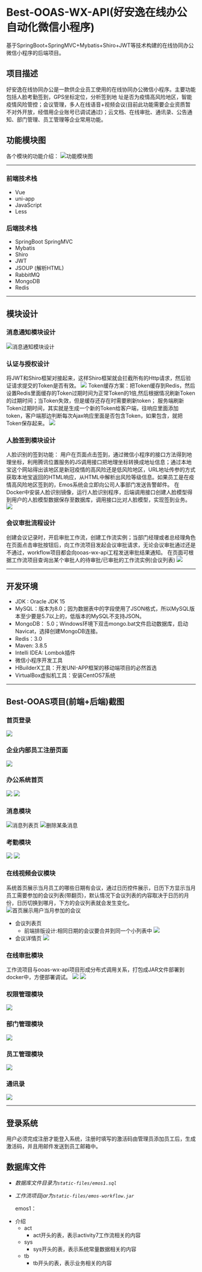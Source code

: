 # Best-OOAS-WX-API(好安逸在线办公自动化微信小程序)
基于SpringBoot+SpringMVC+Mybatis+Shiro+JWT等技术构建的在线协同办公微信小程序的后端项目。
## 项目描述
好安逸在线协同办公是一款供企业员工使用的在线协同办公微信小程序。主要功能包括人脸考勤签到，GPS坐标定位，分析签到地
址是否为疫情高⻛险地区，智能疫情⻛险管控；会议管理，多人在线语音+视频会议(目前此功能需要企业资质暂不对外开放，经借用企业账号已调试通过)；云文档、在线审批、通讯录、公告通知、部门管理、员工管理等企业常用功能。

## 功能模块图
各个模块的功能介绍：
![功能模块图](http://rdxq3ue7m.hn-bkt.clouddn.com/readme/FunctionalModuleDiagram.png)

---
### 前端技术栈
- Vue
- uni-app
- JavaScript
- Less

### 后端技术栈
- SpringBoot SpringMVC
- Mybatis
- Shiro
- JWT 
- JSOUP (解析HTML)
- RabbitMQ
- MongoDB
- Redis

---

## 模块设计
### 消息通知模块设计
![消息通知模块设计](http://rdxq3ue7m.hn-bkt.clouddn.com/readme/xiaoxiDesign.png)

### 认证与授权设计
将JWT和Shiro框架对接起来，这样Shiro框架就会拦截所有的Http请求，然后验证请求提交的Token是否有效。
![](http://rdxq3ue7m.hn-bkt.clouddn.com/readme/JWT.png)
Token缓存方案：把Token缓存到Redis，然后设置Redis里面缓存的Token过期时间为正常Token的1倍,然后根据情况刷新Token的过期时间；当Token失效，但是缓存还存在时需要刷新token；
服务端刷新Token过期时间，其实就是生成一个新的Token给客户端，往响应里面添加token，客户端那边判断每次Ajax响应里面是否包含Token，如果包含，就把Token保存起来。
![](http://rdxq3ue7m.hn-bkt.clouddn.com/readme/tokenReflesh.png)

### 人脸签到模块设计
人脸识别的签到功能：
用户在页面点击签到，通过微信小程序的接口方法得到地理坐标，利用腾讯位置服务的JS调用接口把地理坐标转换成地址信息；通过本地宝这个网站得出该地区是新冠疫情的高风险还是低风险地区，URL地址传参的方式获取本地宝返回的HTML响应，从HTML中解析出风险等级信息。如果员工是在疫情高风险地区签到的，Emos系统会立即向公司人事部门发送告警邮件。
在Docker中安装人脸识别镜像，运行人脸识别程序，后端调用接口创建人脸模型得到用户的人脸模型数据保存至数据库，调用接口比对人脸模型，实现签到业务。
![](http://rdxq3ue7m.hn-bkt.clouddn.com/readme/facecheckin.png)

### 会议审批流程设计
创建会议记录时，开启审批工作流，创建工作流实例；当部门经理或者总经理角色在页面点击审批按钮后，向工作流项目发起会议审批请求，无论会议审批通过还是不通过，workflow项目都会向ooas-wx-api工程发送审批结果通知。
在页面可根据工作流项目查询出某个审批人的待审批/已审批的工作流实例(会议列表)
![](http://rdxq3ue7m.hn-bkt.clouddn.com/readme/meetingaproval.png)

---
## 开发环境
* JDK : Oracle JDK 15
* MySQL：版本为8.0；因为数据表中的字段使用了JSON格式，所以MySQL版本至少要是5.7以上的，低版本的MySQL不支持JSON。
* MongoDB： 5.0；Windows环境下双击mongo.bat文件启动数据库，启动Navicat，选择创建MongoDB连接。
* Redis：3.0
* Maven: 3.8.5
* Intelli IDEA: Lombok插件
* 微信小程序开发工具
* HBuilderX工具：开发UNI-APP框架的移动端项目的必然首选
* VirtualBox虚拟机工具：安装CentOS7系统

---
## Best-OOAS项目(前端+后端)截图
### 首页登录
![](http://rdxq3ue7m.hn-bkt.clouddn.com/readme/run/login.png)

### 企业内部员工注册页面
![](http://rdxq3ue7m.hn-bkt.clouddn.com/readme/run/register.png)

### 办公系统首页
![](http://rdxq3ue7m.hn-bkt.clouddn.com/readme/run/index.png)
![](http://rdxq3ue7m.hn-bkt.clouddn.com/readme/run/my.png)
### 消息模块
![消息列表页](http://rdxq3ue7m.hn-bkt.clouddn.com/readme/run/messageList.png)
![删除某条消息](http://rdxq3ue7m.hn-bkt.clouddn.com/readme/run/deleteMessage.png)

### 考勤模块
![](http://rdxq3ue7m.hn-bkt.clouddn.com/readme/run/takephotocheckin.png)
![](http://rdxq3ue7m.hn-bkt.clouddn.com/readme/run/kaoqing.png)

### 在线视频会议模块
系统首页展示当月员工的哪些日期有会议，通过日历控件展示，日历下方显示当月员工需要参加的会议列表(带翻页)，默认情况下会议列表的内容取决于日历的月份，日历切换到哪月，下方的会议列表就会发生变化。
![首页展示用户当月参加的会议](http://rdxq3ue7m.hn-bkt.clouddn.com/readme/run/indexMeetings.png)

- 会议列表页
   - 前端排版设计:相同日期的会议要合并到同一个小列表中
![](http://rdxq3ue7m.hn-bkt.clouddn.com/readme/run/meetingList.png)
- 会议详情页
![](http://rdxq3ue7m.hn-bkt.clouddn.com/readme/run/meetingDetail.png)

### 在线审批模块
工作流项目与ooas-wx-api项目形成分布式调用关系，打包成JAR文件部署到docker中，方便部署调试。
![](http://rdxq3ue7m.hn-bkt.clouddn.com/readme/run/daishenpi.png)
![](http://rdxq3ue7m.hn-bkt.clouddn.com/readme/run/yishenpi.png)

### 权限管理模块
![](http://rdxq3ue7m.hn-bkt.clouddn.com/readme/run/quanxianmanagement.png)

### 部门管理模块
![](http://rdxq3ue7m.hn-bkt.clouddn.com/readme/run/deptmanagement.png)

### 员工管理模块
![](http://rdxq3ue7m.hn-bkt.clouddn.com/readme/run/yuangongmanagement.png)

### 通讯录
![](http://rdxq3ue7m.hn-bkt.clouddn.com/readme/run/tongxunlu.png)

---

## 登录系统
用户必须完成注册才能登入系统，注册时填写的激活码由管理员添加员工后，生成激活码，并且用邮件发送到员工邮箱中。
## 数据库文件
- *数据库文件目录为`static-files/emos1.sql`*
- *工作流项目jar为`static-files/emos-workflow.jar`*

  emos1：
* 介绍
  * act
    * act开头的表，表示activity7工作流相关的内容
  * sys
    * sys开头的表，表示系统常量数据相关的内容
  * tb
    * tb开头的表，表示业务相关的内容